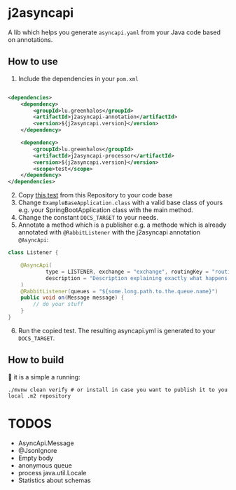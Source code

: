 # j2asyncapi

A lib which helps you generate `asyncapi.yaml` from your Java code based on annotations.

## How to use

1. Include the dependencies in your `pom.xml`

```xml

<dependencies>
    <dependency>
        <groupId>lu.greenhalos</groupId>
        <artifactId>j2asyncapi-annotation</artifactId>
        <version>${j2asyncapi.version}</version>
    </dependency>

    <dependency>
        <groupId>lu.greenhalos</groupId>
        <artifactId>j2asyncapi-processor</artifactId>
        <version>${j2asyncapi.version}</version>
        <scope>test</scope>
    </dependency>
</dependencies>
```

2. Copy [this test](./j2asyncapi-processor/src/test/java/lu/greenhalos/j2asyncapi/annoations/WriteToFileTest.java)
   from this Repository to your code base
3. Change `ExampleBaseApplication.class` with a valid base class of yours e.g. your SpringBootApplication class with the
   main method.
4. Change the constant `DOCS_TARGET` to your needs.
5. Annotate a method which is a publisher e.g. a methode which is already annotated with `@RabbitListener` with the
   j2asyncapi annotation `@AsyncApi`:
```java
class Listener {

    @AsyncApi(
            type = LISTENER, exchange = "exchange", routingKey = "routing.key", payload = ExampleListenerMessage.class,
            description = "Description explaining exactly what happens here"
    )
    @RabbitListener(queues = "${some.long.path.to.the.queue.name}")
    public void on(Message message) {
        // do your stuff
    }
}
```
6. Run the copied test. The resulting asyncapi.yml is generated to your `DOCS_TARGET`.

## How to build

🥁 it is a simple a running:
```shell
./mvnw clean verify # or install in case you want to publish it to you local .m2 repository
```

# TODOS

* AsyncApi.Message
* @JsonIgnore
* Empty body
* anonymous queue
* process java.util.Locale
* Statistics about schemas

